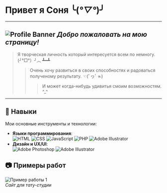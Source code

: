 # Привет я Соня ╰(*°▽°*)╯
---
![Profile Banner](https://github.com/sonich228/sonich228/blob/main/ProfileBanner1.jpg)
*Добро пожаловать на мою страницу!*
---
> Я творческая личность который интересуется всем по немногу. (╯°□°）╯︵ ┻━┻
>> Очень хочу развиться в своих способностях и радоваться полученому результату. ☜(ﾟヮﾟ☜)
>>> И может когда-нибудь удивитья смоим возможностям. ^_^
---

## 💼 Навыки

Мои основные инструменты и технологии:

- **Языки программирования**:  
  ![HTML](https://img.shields.io/badge/HTML-E34F26?style=for-the-badge&logo=html5&logoColor=white) 
  ![CSS](https://img.shields.io/badge/CSS-1572B6?style=for-the-badge&logo=css3&logoColor=white) 
  ![JavaScript](https://img.shields.io/badge/JavaScript-F7DF1E?style=for-the-badge&logo=javascript&logoColor=white)
  ![PHP](https://img.shields.io/badge/PHP-777BB4?style=for-the-badge&logo=php&logoColor=white)
  ![Adobe Illustrator](https://img.shields.io/badge/Adobe%20Illustrator-FF9A00?style=for-the-badge&logo=adobe%20illustrator&logoColor=white)
- **Дизайн и UX/UI**:  
  ![Adobe Photoshop](https://img.shields.io/badge/Photoshop-31A8FF?style=for-the-badge&logo=adobephotoshop&logoColor=white)
  ![Adobe Illustrator](https://img.shields.io/badge/Adobe%20Illustrator-FF9A00?style=for-the-badge&logo=adobe%20illustrator&logoColor=white)
  


## 📷 Примеры работ

![Пример работы 1](https://github.com/daerhtt/my-profile/blob/main/image_2024-09-19_14-43-02.png)  
_Сайт для тату-студии_



